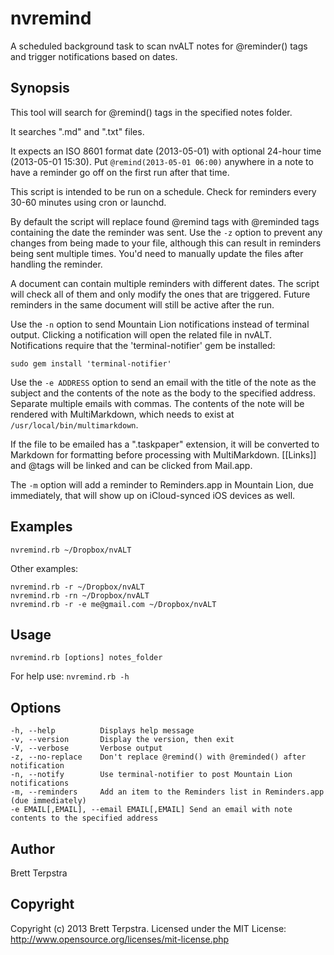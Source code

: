 nvremind
========

A scheduled background task to scan nvALT notes for @reminder() tags and trigger notifications based on dates.

## Synopsis


This tool will search for @remind() tags in the specified notes folder.

It searches ".md" and ".txt" files.

It expects an ISO 8601 format date (2013-05-01) with optional 24-hour time (2013-05-01 15:30). Put `@remind(2013-05-01 06:00)` anywhere in a note to have a reminder go off on the first run after that time.

This script is intended to be run on a schedule. Check for reminders every 30-60 minutes using cron or launchd.

By default the script will replace found @remind tags with @reminded tags containing the date the reminder was sent. Use the `-z` option to prevent any changes from being made to your file, although this can result in reminders being sent multiple times. You'd need to manually update the files after handling the reminder.

A document can contain multiple reminders with different dates. The script will check all of them and only modify the ones that are triggered. Future reminders in the same document will still be active after the run.

Use the `-n` option to send Mountain Lion notifications instead of terminal output. Clicking a notification will open the related file in nvALT. Notifications require that the 'terminal-notifier' gem be installed:

    sudo gem install 'terminal-notifier'

Use the `-e ADDRESS` option to send an email with the title of the note as the subject and the contents of the note as the body to the specified address. Separate multiple emails with commas. The contents of the note will be rendered with MultiMarkdown, which needs to exist at `/usr/local/bin/multimarkdown`. 

If the file to be emailed has a ".taskpaper" extension, it will be converted to Markdown for formatting before processing with MultiMarkdown. [[Links]] and @tags will be linked and can be clicked from Mail.app.

The `-m` option will add a reminder to Reminders.app in Mountain Lion, due immediately, that will show up on iCloud-synced iOS devices as well.

## Examples


    nvremind.rb ~/Dropbox/nvALT

Other examples:

    nvremind.rb -r ~/Dropbox/nvALT
    nvremind.rb -rn ~/Dropbox/nvALT
    nvremind.rb -r -e me@gmail.com ~/Dropbox/nvALT

## Usage


    nvremind.rb [options] notes_folder

For help use: `nvremind.rb -h`


## Options


    -h, --help          Displays help message
    -v, --version       Display the version, then exit
    -V, --verbose       Verbose output
    -z, --no-replace    Don't replace @remind() with @reminded() after notification
    -n, --notify        Use terminal-notifier to post Mountain Lion notifications
    -m, --reminders     Add an item to the Reminders list in Reminders.app (due immediately)
    -e EMAIL[,EMAIL], --email EMAIL[,EMAIL] Send an email with note contents to the specified address

## Author


Brett Terpstra


## Copyright

Copyright (c) 2013 Brett Terpstra. Licensed under the MIT License:  
<http://www.opensource.org/licenses/mit-license.php>
